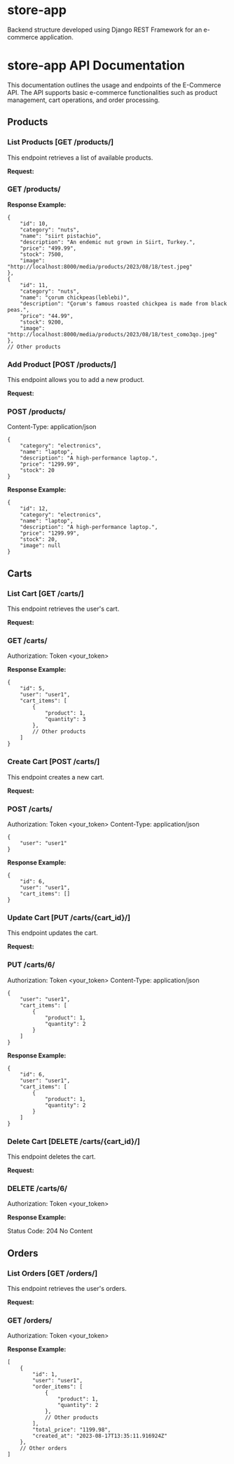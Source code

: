 # store-app
Backend structure developed using Django REST Framework for an e-commerce application.

# store-app API Documentation

This documentation outlines the usage and endpoints of the E-Commerce API. The API supports basic e-commerce functionalities such as product management, cart operations, and order processing.

## Products

### List Products [GET /products/]

This endpoint retrieves a list of available products.

**Request:**

### GET /products/


**Response Example:**

    {
        "id": 10,
        "category": "nuts",
        "name": "siirt pistachio",
        "description": "An endemic nut grown in Siirt, Turkey.",
        "price": "499.99",
        "stock": 7500,
        "image": "http://localhost:8000/media/products/2023/08/18/test.jpeg"
    },
    {
        "id": 11,
        "category": "nuts",
        "name": "çorum chickpeas(leblebi)",
        "description": "Çorum's famous roasted chickpea is made from black peas.",
        "price": "44.99",
        "stock": 9200,
        "image": "http://localhost:8000/media/products/2023/08/18/test_como3qo.jpeg"
    },
    // Other products

### Add Product [POST /products/]

This endpoint allows you to add a new product.

**Request:**

### POST /products/
Content-Type: application/json

    {
        "category": "electronics",
        "name": "laptop",
        "description": "A high-performance laptop.",
        "price": "1299.99",
        "stock": 20
    }

 **Response Example:**

    {
        "id": 12,
        "category": "electronics",
        "name": "laptop",
        "description": "A high-performance laptop.",
        "price": "1299.99",
        "stock": 20,
        "image": null
    }

## Carts
### List Cart [GET /carts/]

This endpoint retrieves the user's cart.

**Request:**

### GET /carts/
Authorization: Token <your_token>

 **Response Example:**

    {
        "id": 5,
        "user": "user1",
        "cart_items": [
            {
                "product": 1,
                "quantity": 3
            },
            // Other products
        ]
    }

### Create Cart [POST /carts/]

This endpoint creates a new cart.

**Request:**

### POST /carts/
Authorization: Token <your_token>
Content-Type: application/json

    {
        "user": "user1"
    }

**Response Example:**

    {
        "id": 6,
        "user": "user1",
        "cart_items": []
    }

### Update Cart [PUT /carts/{cart_id}/]

This endpoint updates the cart.

**Request:**

### PUT /carts/6/
Authorization: Token <your_token>
Content-Type: application/json

    {
        "user": "user1",
        "cart_items": [
            {
                "product": 1,
                "quantity": 2
            }
        ]
    }

**Response Example:**

    {
        "id": 6,
        "user": "user1",
        "cart_items": [
            {
                "product": 1,
                "quantity": 2
            }
        ]
    }

### Delete Cart [DELETE /carts/{cart_id}/]

This endpoint deletes the cart.

**Request:**

### DELETE /carts/6/
Authorization: Token <your_token>

**Response Example:**

Status Code: 204 No Content

## Orders
### List Orders [GET /orders/]

This endpoint retrieves the user's orders.

**Request:**

### GET /orders/
Authorization: Token <your_token>

**Response Example:**

    [
        {
            "id": 1,
            "user": "user1",
            "order_items": [
                {
                    "product": 1,
                    "quantity": 2
                },
                // Other products
            ],
            "total_price": "1199.98",
            "created_at": "2023-08-17T13:35:11.916924Z"
        },
        // Other orders
    ]